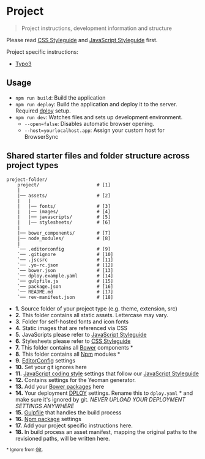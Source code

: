 # Project

> Project instructions, development information and structure

Please read [CSS Styleguide](/docs/css/) and [JavaScript Styleguide](/docs/js/)  first.

Project specific instructions: 

* [Typo3](typo3)

## Usage

* `npm run build`: Build the application
* `npm run deploy`: Build the application and deploy it to the server. Required [dploy](https://github.com/lucasmotta/dploy) setup.
* `npm run dev`: Watches files and sets up development environment.
    * `--open=false`: Disables automatic browser opening.
    * `--host=yourlocalhost.app`: Assign your custom host for BrowserSync


## Shared starter files and folder structure across project types

```
project-folder/
    project/                     # [1]
    |
    |── assets/                  # [2]
    |   |
    |   |── fonts/               # [3]
    |   |── images/              # [4]
    |   |── javascripts/         # [5]
    |   |── stylesheets/         # [6]    
    |
    |── bower_components/        # [7]   
    |── node_modules/            # [8]   
    |
    `── .editorconfig            # [9]
    `── .gitignore               # [10]
    `── .jscsrc                  # [11]
    `── .yo-rc.json              # [12]
    `── bower.json               # [13]
    `── dploy.example.yaml       # [14]
    `── gulpfile.js              # [15]
    `── package.json             # [16]
    `── README.md                # [17]
    `── rev-manifest.json        # [18]
```

* **1.** Source folder of your project type (e.g. theme, extension, src)
* **2.** This folder contains all static assets. Lettercase may vary.
* **3.** Folder for self-hosted fonts and icon fonts
* **4.** Static images that are referenced via CSS
* **5.** JavaScripts please refer to [JavaScript Styleguide](/docs/js/)
* **6.** Stylesheets please refer to [CSS Styleguide](/docs/css/)
* **7.** This folder contains all [Bower](http://bower.io) components *
* **8.** This folder contains all [Npm](https://www.npmjs.com/) modules *
* **9.** [EditorConfig](http://editorconfig.org/) settings
* **10.** Set your git ignores here
* **11.** [JavaScript coding style](http://jscs.info/overview.html) settings that follow our [JavaScript Styleguide](../js/)
* **12.** Contains settings for the Yeoman generator.
* **13.** Add your [Bower packages](http://bower.io/#save-packages) here
* **14.** Your deployment [DPLOY](https://leanmeanfightingmachine.github.io/dploy/) settings. Rename this to `dploy.yaml` * and make sure it's ignored by git. _NEVER UPLOAD YOUR DEPLOYMENT SETTINGS ANYWHERE_
* **15.** [Gulpfile](http://gulpjs.com/) that handles the build process 
* **16.** [Npm package](https://docs.npmjs.com/getting-started/installing-npm-packages-locally) settings
* **17.** Add your project specific instructions here.
* **18.** In build process an asset manifest, mapping the original paths to the revisioned paths, will be written here.

<sub>\* Ignore from [Git](http://git-scm.com/).</sub>

